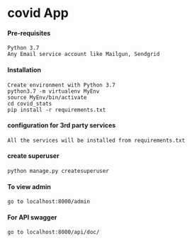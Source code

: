 # covid App

#### Pre-requisites
    Python 3.7
    Any Email service account like Mailgun, Sendgrid

#### Installation 
    Create environment with Python 3.7
    python3.7 -m virtualenv MyEnv
    source MyEnv/bin/activate
    cd covid_stats
    pip install -r requirements.txt

#### configuration for 3rd party services
    All the services will be installed from requirements.txt

#### create superuser
    python manage.py createsuperuser

#### To view admin
    go to localhost:8000/admin

#### For API swagger
    go to localhost:8000/api/doc/
    